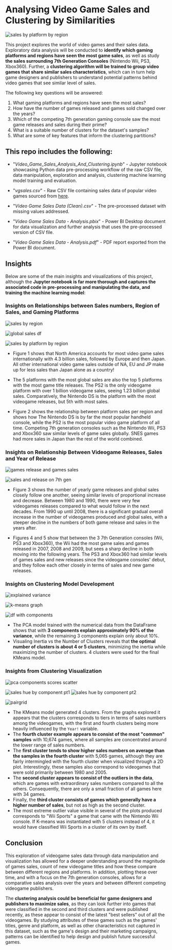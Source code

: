 # Analysing Video Game Sales and Clustering by Similarities

![sales by platform by region](https://user-images.githubusercontent.com/95157802/211964444-850f27d3-3d50-4d03-8887-a97c9462b0a5.PNG)

This project explores the world of video games and their sales data. Exploratory data analysis will be conducted to __identify which gaming platforms and regions have seen the most game sales__, as well as study __the sales surrounding 7th Generation Consoles__ (Nintendo Wii, PS3, Xbox360). Further, a __clustering algorithm will be trained to group video games that share similar sales characteristics__, which can in turn help game designers and publishers to understand potential patterns behind video games that see similar level of sales.

The following key questions will be answered:

1. What gaming platforms and regions have seen the most sales?
2. How have the number of games released and games sold changed over the years? 
3. Which of the competing 7th generation gaming console saw the most game releases and sales during their prime?
4. What is a suitable number of clusters for the dataset's samples? 
5. What are some of key features that inform the clustering partitions?

## This repo includes the following:

- "_Video_Game_Sales_Analysis_And_Clustering.ipynb_" - Jupyter notebook showcasing Python data pre-processing workflow of the raw CSV file, data manipulation, exploration and analysis, clustering machine learning model training and evaluation.

- "_vgsales.csv_" - Raw CSV file containing sales data of popular video games sourced from [here](https://www.kaggle.com/datasets/gregorut/videogamesales).

- "_Video Game Sales Data (Clean).csv_" - The pre-processed dataset with missing values addressed.

- "_Video Game Sales Data - Analysis.pbix_" - Power BI Desktop document for data visualization and further analysis that uses the pre-processed version of CSV file.

- "_Video Game Sales Data - Analysis.pdf_" - PDF report exported from the Power BI document.

## Insights

Below are some of the main insights and visualizations of this project, although the __Jupyter notebook is far more thorough and captures the associated code in pre-processing and manipulating the data, and training the machine learning model__:

### Insights on Relationships between Sales numbers, Region of Sales, and Gaming Platforms

![sales by region](https://user-images.githubusercontent.com/95157802/211964784-99f3ec94-3ea2-464d-b6cc-b1bf6e40001f.PNG)

![global sales df](https://user-images.githubusercontent.com/95157802/211964845-1160eca7-37d7-42fa-93d3-0138cd24b6e6.PNG)

![sales by platform by region](https://user-images.githubusercontent.com/95157802/211964803-b5fefc7f-0e8c-4d6a-9e5d-d9a780260647.PNG)

- Figure 1 shows that North America accounts for most video game sales internationally with 4.3 billion sales, followed by Europe and then Japan. All other international video game sales outside of NA, EU and JP make up for less sales than Japan alone as a country!

- The 5 platforms with the most global sales are also the top 5 platforms with the most game title releases. The PS2 is the only videogame platform with over 1 billion videogame sales, seeing 1.23 billion global sales. Comparatively, the Nintendo DS is the platform with the most videogame releases, but 5th with most sales.

- Figure 2 shows the relationship between platform sales per region and shows how The Nintendo DS is by far the most popular handheld console, while the PS2 is the most popular video game platform of all time. Competing 7th generation consoles such as the Nintendo Wii, PS3 and Xbox360 saw similar levels of game sales globally. SNES games had more sales in Japan than the rest of the world combined.

### __Insights on Relationship Between Videogame Releases, Sales and Year of Release__

![games release and games sales](https://user-images.githubusercontent.com/95157802/211965475-002504dc-aabc-43f3-a655-ff171f80ad7d.PNG)

![sales and release on 7th gen](https://user-images.githubusercontent.com/95157802/211965254-7d144641-2f5e-4261-a58c-fa009af502e7.PNG)

- Figure 3 shows the number of yearly game releases and global sales closely follow one another, seeing similar levels of proportional increase and decrease. Between 1980 and 1990, there were very few videogames releases compared to what would follow in the next decades. From 1990 up until 2008, there is a significant gradual overall increase in the number of videogames produced and global sales, with a steeper decline in the numbers of both game release and sales in the years after.

- Figures 4 and 5 show that between the 3 7th Generation consoles (Wii, PS3 and Xbox360), the Wii had the most game sales and games released in 2007, 2008 and 2009, but sees a sharp decline in both moving into the following years. The PS3 and Xbox360 had similar levels of games sales and new releases since the videogame consoles' debut, and they follow each other closely in terms of sales and new game releases.

### __Insights on Clustering Model Development__

![explained variance](https://user-images.githubusercontent.com/95157802/211965670-c5775a20-c6f1-4a11-8ed2-9e3ac17865bb.PNG)

![k-means graph](https://user-images.githubusercontent.com/95157802/211965688-9dc2db77-fa9a-44fc-a6c0-044c543501b9.PNG)

![df with components](https://user-images.githubusercontent.com/95157802/211966456-745742d2-416a-480f-a8a6-525453fd5a0b.PNG)

- The PCA model trained with the numerical data from the DataFrame shows that with __3 components explain approximately 90% of the variance__, while the remaining 3 components explain only about 10%.
- Visualing Inertia vs the Number of Clusters reveals that __the optimal number of clusters is about 4 or 5 clusters__, minimizing the inertia while maximizing the number of clusters. 4 clusters were used for the final KMeans model.

### __Insights from Clustering Visualization__

![pca components scores scatter](https://user-images.githubusercontent.com/95157802/211965933-e5c38b7e-3315-4b0c-9fe2-b07dc77476c1.PNG)

![sales hue by component pt1](https://user-images.githubusercontent.com/95157802/211966054-d53dc8da-3a10-43be-85d8-cce4a0d22a3f.PNG)
![sales hue by component pt2](https://user-images.githubusercontent.com/95157802/211966059-5dd04739-abce-4cbd-9dde-82e59bd8bdac.PNG)

![pairgrid](https://user-images.githubusercontent.com/95157802/211966136-b695fa63-da8c-42b4-a8dc-ac486fd9679d.png)

- The KMeans model generated 4 clusters. From the graphs explored it appears that the clusters corresponds to tiers in terms of sales numbers among the videogames, with the first and fourth clusters being more heavily influenced by the <code>Year!</code> variable.
- The __fourth cluster example appears to consist of the most "common" samples__ with 10,674 games, where all samples are concentrated around the lower range of sales numbers.
- The __first cluster tends to show higher sales numbers on average than the samples in the fourth cluster__ with 5,065 games, although they are fairly intermingled with the fourth cluster when visualized through a 2D plot. Interestingly, these samples also correspond to videogames that were sold primarily between 1980 and 2005.
- The __second cluster appears to consist of the outliers in the data__, which are games with extraordinary sales numbers compared to all the others. Consequently, there are only a small fraction of all games here with 34 games.
- Finally, the __third cluster consists of games which generally have a higher number of sales__, but not as high as the second cluster.
- The most extreme outlier value visible in several of the plots produced corresponds to "Wii Sports" a game that came with the Nintendo Wii console. If K-means was instantiated with 5 clusters instead of 4, it would have classified Wii Sports in a cluster of its own by itself.


## __Conclusion__

This exploration of videogame sales data through data manipulation and visualization has allowed for a deeper understanding around the magnitude of games sales, count of new videogame titles and how these compare between different regions and platforms. In addition, plotting these over time, and with a focus on the 7th generation consoles, allows for a comparative sales analysis over the years and between different competing videogame publishers.

The __clustering analysis could be beneficial for game designers and publishers to maximize sales__, as they can look further into games that were classified in the second and third clusters and were published recently, as these appear to consist of the latest "best sellers" out of all the videogames. By studying attributes of these games such as the games' titles, genre and platform, as well as other characteristics not captured in this dataset, such as the game's design and their marketing campaigns, patterns can be identified to help design and publish future successful games.
